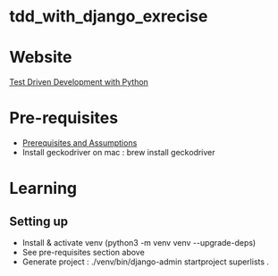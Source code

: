 # tdd_with_django_exrecise

# Website
[Test Driven Development with Python](https://www.obeythetestinggoat.com/book/chapter_01.html)

# Pre-requisites
- [Prerequisites and Assumptions](https://www.obeythetestinggoat.com/book/pre-requisite-installations.html)
- Install geckodriver on mac : brew install geckodriver

# Learning
## Setting up
- Install & activate venv (python3 -m venv venv --upgrade-deps)
- See pre-requisites section above
- Generate project : ./venv/bin/django-admin startproject superlists .
